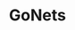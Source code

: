 ---
title: GoNets
crosslinks:
- lakers
- kings
- warriors
- place
- JEREMYLINHAIR
- gatekeeping
- AsianMasculinity
- history
- JLin7
- The_Donald
- jeremylinhair
- politics
- AMAAggregator
- BrooklynNets
- clevelandcavs
- findaleague
- Sneakers
- AgainstKarmaWhores
---